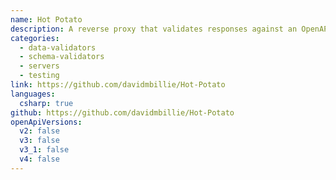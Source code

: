 ```yaml
---
name: Hot Potato
description: A reverse proxy that validates responses against an OpenAPI description. It can be used as either a standalone .NET tool, or installed as NuGet packages for an ASP.NET Core integration testing project.
categories:
  - data-validators
  - schema-validators
  - servers
  - testing
link: https://github.com/davidmbillie/Hot-Potato
languages:
  csharp: true
github: https://github.com/davidmbillie/Hot-Potato
openApiVersions:
  v2: false
  v3: false
  v3_1: false
  v4: false
---
```

